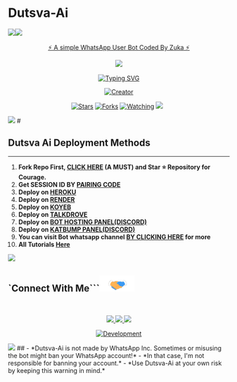 # Dutsva-Ai
   <a><img src='https://i.imgur.com/LyHic3i.gif'/></a><a><img src='https://i.imgur.com/LyHic3i.gif'/></a>
<p align="center"> 
<u>⚡ A simple WhatsApp User Bot Coded By Zuka ⚡</u>
</p>
<p align="center">
<img src="https://files.catbox.moe/0ly0h6.jpg"/>       
<p align="center">
  <a href="https://git.io/typing-svg"><img src="https://readme-typing-svg.demolab.com?font=EB+Garamond&weight=800&size=28&duration=4000&pause=1000&random=false&width=435&lines=+•DUTSVA+AI•;MULTI-DEVICE+WHATSAPP+BOT;DEVELOPED+BY+TINASHE+ZUKA;RELEASED+DATE+23%2F08%2F2025." alt="Typing SVG" /></a>
</p> 
<p align="center">
<a href="#"><img title="Creator" src="https://img.shields.io/badge/Creator-TINASHE_ZUKA-red.svg?style=for-the-badge&logo=github"></a>
</p>
<p align="center">
<a href="https://github.com/dutsva2025/DUTSVA-AI/stargazers/"><img title="Stars" src="https://img.shields.io/github/stars/dutsva2025/DUTSVA-AI?color=blue&style=flat-square"></a>
<a href="https://github.com/dutsva2025/DUTSVA-AI/network/members"><img title="Forks" src="https://img.shields.io/github/forks/dutsva2025/DUTSVA-AI?color=yellow&style=flat-square"></a>
<a href="https://github.com/dutsva2025/DUTSVA-AI/watchers"><img title="Watching" src="https://img.shields.io/github/watchers/dutsva2025/DUTSVA-AI?label=Watchers&color=red&style=flat-square"></a>
<a href="https://github.com/dutsva2025/DUTSVA-AI/graphs/commit-activity"><img height="20" src="https://img.shields.io/badge/Maintained-Yes-red.svg"></a>&nbsp;&nbsp;
</p>
<a><img src='https://i.imgur.com/LyHic3i.gif'/>
#





## Dutsva Ai Deployment Methods
---
1.  **Fork Repo First, [CLICK HERE](https://github.com/dutsva2025/DUTSVA-AI/fork) (A MUST) and Star ⭐ Repository for Courage.**
2.  **Get SESSION ID BY [PAIRING CODE](https://pair.david-cyril.net.ng)** 
3. **Deploy on [HEROKU](https://dashboard.heroku.com/new?template=https://github.com/dutsva2025/DUTSVA-AI)**
3. **Deploy on [RENDER](https://dashboard.render.com/signup)**
3. **Deploy on [KOYEB](https://app.koyeb.com/services/deploy/?type=git&repository=github.com%2Fdutsva2025&branch=main&name=DUTSVA-AI&builder=dockerfile&env%5BAUTO_STATUS_REACT=false%5D=&env%5BSESSION_ID%5D=your%20sessionid%20here&env%5BPUBLIC%5D=true&env=%5BAUTO_TYPING%5D%3Dfalse&env%5BAUTO_STATUS_VIEW%5D=true)**
3. **Deploy on [TALKDROVE](https://host.talkdrove.com)**
3. **Deploy on [BOT HOSTING PANEL(DISCORD)](https://bot-hosting.net/?aff=1251693529084723300)**
3. **Deploy on [KATBUMP PANEL(DISCORD)](https://dashboard.katabump.com/auth/login#1ae56c)**
8. **You can visit Bot whatsapp channel [BY CLICKING HERE](https://whatsapp.com/channel/0029Vb6PAolGufJ0QSwCEn1Y) for more**
9. **All Tutorials [Here](https://www.youtube.com/@jsavageofficial0)**

<a><img src='https://i.imgur.com/LyHic3i.gif'/>

## `Connect With Me```<img src="https://github.com/0xAbdulKhalid/0xAbdulKhalid/raw/main/assets/mdImages/handshake.gif" width ="80"></h1> 
 <br> 
<p align="center">
<a href="https://wa.me/263789544743"><img src="https://img.shields.io/badge/Contact Zuka-25D366?style=for-the-badge&logo=whatsapp&logoColor=white" />
<a href="https://whatsapp.com/channel/0029Vb6PAolGufJ0QSwCEn1Y"><img src="https://img.shields.io/badge/Join Official Channel-25D366?style=for-the-badge&logo=whatsapp&logoColor=white" />
<a href="https://www.youtube.com/@jsavageofficial0"><img src="https://img.shields.io/badge/Subscribe-ff0000?style=for-the-badge&logo=youtube&logoColor=ff000000&link=https://www.youtube.com/@jsavageofficial0" /><br>
<p align="center">
<img alt="Development" width="250" src="https://media2.giphy.com/media/W9tBvzTXkQopi/giphy.gif?cid=6c09b952xu6syi1fyqfyc04wcfk0qvqe8fd7sop136zxfjyn&ep=v1_internal_gif_by_id&rid=giphy.gif&ct=g" /> </p>
<a><img src='https://i.imgur.com/LyHic3i.gif'/>
##
- *Dutsva-Ai is not made by WhatsApp Inc. Sometimes or misusing the bot might ban your WhatsApp account!*
- *In that case, I'm not responsible for banning your account.*
- *Use Dutsva-Ai at your own risk by keeping this warning in mind.*
  
  
